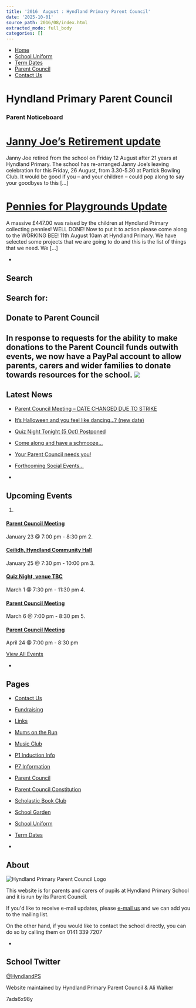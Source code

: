 ```yaml
---
title: '2016  August : Hyndland Primary Parent Council'
date: '2025-10-01'
source_path: 2016/08/index.html
extracted_mode: full_body
categories: []
---
```

- [Home](http://www.hyndlandprimaryparentcouncil.org)
- [School Uniform](school-uniform/)
- [Term Dates](term-dates/)
- [Parent Council](parent-council/)
- [Contact Us](contact-us/)

# Hyndland Primary Parent Council

### Parent Noticeboard

# [Janny Joe’s Retirement update](news/janny-joes-retirement-update/)

Janny Joe retired from the school on Friday 12 August after 21 years at Hyndland Primary. The school has re-arranged Janny Joe’s leaving celebration for this Friday, 26 August, from 3.30-5.30 at Partick Bowling Club. It would be good if you – and your children – could pop along to say your goodbyes to this […]

# [Pennies for Playgrounds Update](news/pennies-for-playgrounds-update/)

A massive £447.00 was raised by the children at Hyndland Primary collecting pennies! WELL DONE! Now to put it to action please come along to the&nbsp;WORKING BEE! 11th August 10am at Hyndland Primary. We have selected some projects that we are going to do and this is the list of things that we need. We […]

- 
## Search

Search for:
- 
## Donate to Parent Council

In response to requests for the ability to make donations to the Parent Council funds outwith events, we now have a PayPal account to allow parents, carers and wider families to donate towards resources for the school. [![](https://www.paypalobjects.com/en_US/i/btn/x-click-butcc-donate.gif)](https://www.paypal.com/cgi-bin/webscr?cmd=_s-xclick&hosted_button_id=BW7E8PDGXH45Y)
- 
## Latest News

- [Parent Council Meeting – DATE CHANGED DUE TO STRIKE](news/parent-council-meeting-date-changed-due-to-strike/)
- [It’s Halloween and you feel like dancing…? (new date)](news/its-halloween-and-you-feel-like-dancing-new-date/)
- [Quiz Night Tonight (5 Oct) Postponed](news/quiz-night-tonight-5-oct-postponed/)
- [Come along and have a schmooze…](news/come-along-and-have-a-schmooze/)
- [Your Parent Council needs you!](news/your-parent-council-needs-you-10/)
- [Forthcoming Social Events…](news/forthcoming-social-events/)

- 
## Upcoming Events

1. 
#### [Parent Council Meeting](event/parent-council-meeting-tbc-3/)

January 23 @ 7:00 pm - 8:30 pm
2. 
#### [Ceilidh, Hyndland Community Hall](event/ceilidh/)

January 25 @ 7:30 pm - 10:00 pm
3. 
#### [Quiz Night, venue TBC](event/quiz-night-venue-tbc/)

March 1 @ 7:30 pm - 11:30 pm
4. 
#### [Parent Council Meeting](event/parent-council-meeting-tbc-4/)

March 6 @ 7:00 pm - 8:30 pm
5. 
#### [Parent Council Meeting](event/parent-council-meeting-tbc-6/)

April 24 @ 7:00 pm - 8:30 pm

[View All Events](events/)

- 
## Pages

- [Contact Us](contact-us/)
- [Fundraising](fundraising/)
- [Links](links/)
- [Mums on the Run](mums-on-the-run/)
- [Music Club](music-club/)
- [P1 Induction Info](p1-induction-info/)
- [P7 Information](p7-information/)
- [Parent Council](parent-council/)
- [Parent Council Constitution](parent-council-constitution/)
- [Scholastic Book Club](scholastic-book-club/)
- [School Garden](school-garden/)
- [School Uniform](school-uniform/)
- [Term Dates](term-dates/)

- 
## About

 ![Hyndland Primary Parent Council Logo](/assets/images/2012/02/logo.gif)

This website is for parents and carers of pupils at Hyndland Primary School and it is run by its Parent Council.

If you'd like to receive e-mail updates, please [e-mail us](mailto:enquiries@hyndlandprimaryparentcouncil.org) and we can add you to the mailing list.

On the other hand, if you would like to contact the school directly, you can do so by calling them on 0141 339 7207

- 
## School Twitter
[@HyndlandPS](https://twitter.com/HyndlandPS)

Website maintained by Hyndland Primary Parent Council & Ali Walker

7ads6x98y
